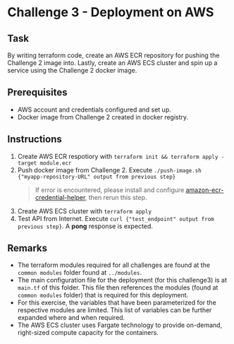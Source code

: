 # Challenge 3 - Deployment on AWS
## Task
By writing terraform code, create an AWS ECR repository for pushing the Challenge 2 image into. Lastly, create an AWS ECS cluster and spin up a service using the Challenge 2 docker image.

## Prerequisites
- AWS account and credentials configured and set up.
- Docker image from Challenge 2 created in docker registry.

## Instructions
1. Create AWS ECR respotiory with `terraform init && terraform apply -target module.ecr`
2. Push docker image from Challenge 2. Execute `./push-image.sh {"myapp-repository-URL" output from previous step}`
    > If error is encountered, please install and configure [amazon-ecr-credential-helper](https://github.com/awslabs/amazon-ecr-credential-helper), then rerun this step.
3. Create AWS ECS cluster with `terraform apply`
4. Test API from Internet. Execute `curl {"test_endpoint" output from previous step}`. A **pong** response is expected.

## Remarks
- The terraform modules required for all challenges are found at the `common modules` folder found at `../modules`.
- The main configuration file for the deployment (for this challenge3) is at `main.tf` of this folder. This file then references the modules (found at `common modules` folder) that is required for this deployment.
- For this exercise, the variables that have been parameterized for the respective modules are limited. This list of variables can be further expanded where and when required.
- The AWS ECS cluster uses Fargate technology to provide on-demand, right-sized compute capacity for the containers.
